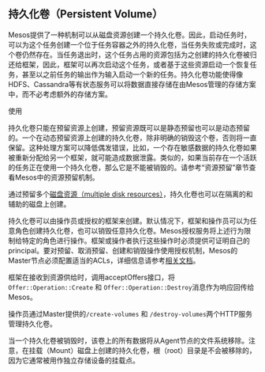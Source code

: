 ## 持久化卷（Persistent Volume）

Mesos提供了一种机制可以从磁盘资源创建一个持久化卷。因此，启动任务时，可以为这个任务创建一个位于任务容器之外的持久化卷，当任务失败或完成时，这个卷仍然存在。当任务退出时，这个任务占用的资源包括为之创建的持久化卷被归还给框架，因此，框架可以再次启动这个任务，或者基于这些资源启动一个恢复任务，甚至以之前任务的输出作为输入启动一个新的任务。持久化卷功能使得像HDFS、Cassandra等有状态服务可以将数据直接存储在由Mesos管理的存储方案中，而不必考虑额外的存储方案。

使用

持久化卷只能在预留资源上创建，预留资源既可以是静态预留也可以是动态预留的。一个在动态预留资源上创建的持久化卷，除非明确的销毁这个卷，否则将一直保留。这种处理方案可以降低偶发错误，比如，一个存在敏感数据的持久化卷如果被重新分配给另一个框架，就可能造成数据泄露。类似的，如果当前存在一个活跃的任务正在使用一个持久化卷，那么它是不能被销毁的。请参考“资源预留”章节查看Mesos中的资源预留机制。

通过预留多个[磁盘资源（multiple disk resources）](http://mesos.apache.org/documentation/latest/multiple-disk)，持久化卷也可以在隔离的和辅助的磁盘上创建。

持久化卷可以由操作员或授权的框架来创建。默认情况下，框架和操作员可以为任意角色创建持久化卷，也可以销毁任意持久化卷。Mesos授权服务将上述行为限制给特定的角色进行操作。框架或操作者执行这些操作时必须提供可证明自己的principal。要对预留、取消预留、创建和销毁操作使用授权机制，Mesos的Master节点必须配置适当的ACLs，详细信息请参考[相关文档](http://mesos.apache.org/documentation/latest/authorization/)。

框架在接收到资源供给时，调用acceptOffers接口，将`Offer::Operation::Create` 和 `Offer::Operation::Destroy`消息作为响应回传给Mesos。

操作员通过Master提供的`/create-volumes` 和 `/destroy-volumes`两个HTTP服务管理持久化卷。

当一个持久化卷被销毁时，该卷上的所有数据将从Agent节点的文件系统移除。注意，在挂载（Mount）磁盘上创建的持久化卷，根（root）目录是不会被移除的，因为它通常被用作独立存储设备的挂载点。


